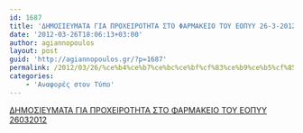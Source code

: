 ```yaml
---
id: 1687
title: 'ΔΗΜΟΣΙΕΥΜΑΤΑ ΓΙΑ ΠΡΟΧΕΙΡΟΤΗΤΑ ΣΤΟ ΦΑΡΜΑΚΕΙΟ ΤΟΥ ΕΟΠΥΥ 26-3-2012'
date: '2012-03-26T18:06:13+03:00'
author: agiannopoulos
layout: post
guid: 'http://agiannopoulos.gr/?p=1687'
permalink: /2012/03/26/%ce%b4%ce%b7%ce%bc%ce%bf%cf%83%ce%b9%ce%b5%cf%85%ce%bc%ce%b1%cf%84%ce%b1-%ce%b3%ce%b9%ce%b1-%cf%80%cf%81%ce%bf%cf%87%ce%b5%ce%b9%cf%81%ce%bf%cf%84%ce%b7%cf%84%ce%b1-%cf%83%cf%84%ce%bf-%cf%86%ce%b1/
categories:
    - 'Αναφορές στον Τύπο'
---
```


[ΔΗΜΟΣΙΕΥΜΑΤΑ ΓΙΑ ΠΡΟΧΕΙΡΟΤΗΤΑ ΣΤΟ ΦΑΡΜΑΚΕΙΟ ΤΟΥ ΕΟΠΥΥ 26032012](http://localhost:8000/wp-content/uploads/2012/04/ceb4ceb7cebccebfcf83ceb9ceb5cf85cebcceb1cf84ceb1-ceb3ceb9ceb1-cf80cf81cebfcf87ceb5ceb9cf81cebfcf84ceb7cf84ceb1-cf83cf84cebf-cf86ceb1.docx)